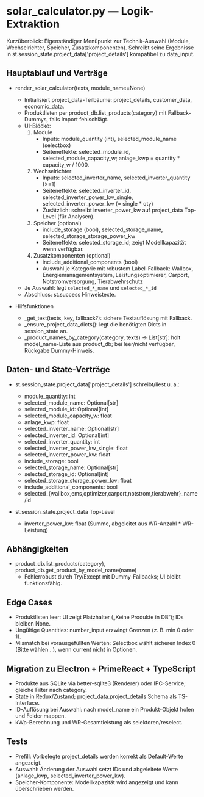 # solar_calculator.py — Logik-Extraktion

Kurzüberblick: Eigenständiger Menüpunkt zur Technik-Auswahl (Module, Wechselrichter, Speicher, Zusatzkomponenten). Schreibt seine Ergebnisse in st.session_state.project_data['project_details'] kompatibel zu data_input.

## Hauptablauf und Verträge

- render_solar_calculator(texts, module_name=None)
  - Initialisiert project_data-Teilbäume: project_details, customer_data, economic_data.
  - Produktlisten per product_db.list_products(category) mit Fallback-Dummys, falls Import fehlschlägt.
  - UI-Blöcke:
    1) Module
       - Inputs: module_quantity (int), selected_module_name (selectbox)
       - Seiteneffekte: selected_module_id, selected_module_capacity_w; anlage_kwp = quantity * capacity_w / 1000.
    2) Wechselrichter
       - Inputs: selected_inverter_name, selected_inverter_quantity (>=1)
       - Seiteneffekte: selected_inverter_id, selected_inverter_power_kw_single, selected_inverter_power_kw (= single * qty)
       - Zusätzlich: schreibt inverter_power_kw auf project_data Top-Level (für Analysen).
    3) Speicher (optional)
       - include_storage (bool), selected_storage_name, selected_storage_storage_power_kw
       - Seiteneffekte: selected_storage_id; zeigt Modellkapazität wenn verfügbar.
    4) Zusatzkomponenten (optional)
       - include_additional_components (bool)
       - Auswahl je Kategorie mit robustem Label-Fallback: Wallbox, Energiemanagementsystem, Leistungsoptimierer, Carport, Notstromversorgung, Tierabwehrschutz
  - Je Auswahl: legt `selected_*_name` und `selected_*_id`
  - Abschluss: st.success Hinweistexte.

- Hilfsfunktionen
  - _get_text(texts, key, fallback?): sichere Textauflösung mit Fallback.
  - _ensure_project_data_dicts(): legt die benötigten Dicts in session_state an.
  - _product_names_by_category(category, texts) -> List[str]: holt model_name-Liste aus product_db; bei leer/nicht verfügbar, Rückgabe Dummy-Hinweis.

## Daten- und State-Verträge

- st.session_state.project_data['project_details'] schreibt/liest u. a.:
  - module_quantity: int
  - selected_module_name: Optional[str]
  - selected_module_id: Optional[int]
  - selected_module_capacity_w: float
  - anlage_kwp: float
  - selected_inverter_name: Optional[str]
  - selected_inverter_id: Optional[int]
  - selected_inverter_quantity: int
  - selected_inverter_power_kw_single: float
  - selected_inverter_power_kw: float
  - include_storage: bool
  - selected_storage_name: Optional[str]
  - selected_storage_id: Optional[int]
  - selected_storage_storage_power_kw: float
  - include_additional_components: bool
  - selected_{wallbox,ems,optimizer,carport,notstrom,tierabwehr}_name/id

- st.session_state.project_data Top-Level
  - inverter_power_kw: float (Summe, abgeleitet aus WR-Anzahl * WR-Leistung)

## Abhängigkeiten

- product_db.list_products(category), product_db.get_product_by_model_name(name)
  - Fehlerrobust durch Try/Except mit Dummy-Fallbacks; UI bleibt funktionsfähig.

## Edge Cases

- Produktlisten leer: UI zeigt Platzhalter („Keine Produkte in DB“); IDs bleiben None.
- Ungültige Quantities: number_input erzwingt Grenzen (z. B. min 0 oder 1).
- Mismatch bei vorausgefüllten Werten: Selectbox wählt sicheren Index 0 (Bitte wählen…), wenn current nicht in Optionen.

## Migration zu Electron + PrimeReact + TypeScript

- Produkte aus SQLite via better-sqlite3 (Renderer) oder IPC-Service; gleiche Filter nach category.
- State in Redux/Zustand; project_data.project_details Schema als TS-Interface.
- ID-Auflösung bei Auswahl: nach model_name ein Produkt-Objekt holen und Felder mappen.
- kWp-Berechnung und WR-Gesamtleistung als selektoren/reselect.

## Tests

- Prefill: Vorbelegte project_details werden korrekt als Default-Werte angezeigt.
- Auswahl: Änderung der Auswahl setzt IDs und abgeleitete Werte (anlage_kwp, selected_inverter_power_kw).
- Speicher-Komponente: Modellkapazität wird angezeigt und kann überschrieben werden.
